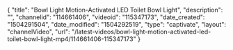{
    "title": "Bowl Light Motion-Activated LED Toilet Bowl Light",
    "description": "",
    "channelid": "114661406",
    "videoid": "115347173",
    "date_created": "1504291504",
    "date_modified": "1504292519",
    "type": "captivate",
    "layout": "channelVideo",
    "url": "\/latest-videos\/bowl-light-motion-activated-led-toilet-bowl-light-mp4\/114661406-115347173"
}